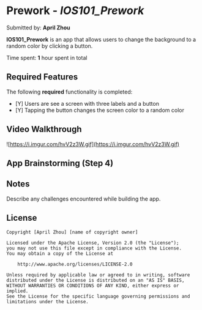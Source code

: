 # Prework - *IOS101_Prework*

Submitted by: **April Zhou**

**IOS101_Prework** is an app that allows users to change the background to a random color by clicking a button. 

Time spent: **1** hour spent in total

## Required Features

The following **required** functionality is completed:

- [Y] Users are see a screen with three labels and a button
- [Y] Tapping the button changes the screen color to a random color
 
## Video Walkthrough

![https://i.imgur.com/hvV2z3W.gif](https://i.imgur.com/hvV2z3W.gif)

## App Brainstorming (Step 4)

## Notes

Describe any challenges encountered while building the app.

## License

    Copyright [April Zhou] [name of copyright owner]

    Licensed under the Apache License, Version 2.0 (the "License");
    you may not use this file except in compliance with the License.
    You may obtain a copy of the License at

        http://www.apache.org/licenses/LICENSE-2.0

    Unless required by applicable law or agreed to in writing, software
    distributed under the License is distributed on an "AS IS" BASIS,
    WITHOUT WARRANTIES OR CONDITIONS OF ANY KIND, either express or implied.
    See the License for the specific language governing permissions and
    limitations under the License.
